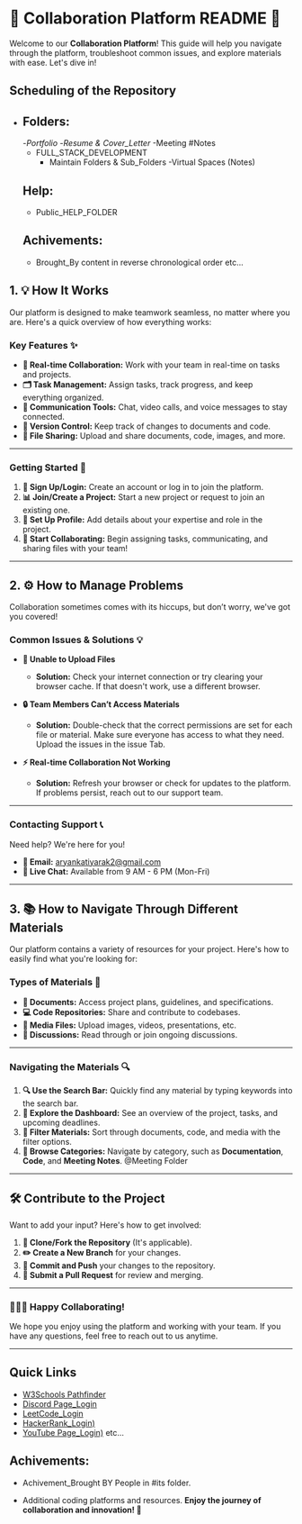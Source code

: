 # 🌟 **Collaboration Platform README** 🌟

Welcome to our **Collaboration Platform**! This guide will help you navigate through the platform, troubleshoot common issues, and explore materials with ease. Let's dive in!

## Scheduling of the Repository
- ## Folders:
  -*Portfolio*
  -*Resume & Cover_Letter*
   -Meeting  #Notes
  - FULL_STACK_DEVELOPMENT
    - Maintain Folders & Sub_Folders
  -Virtual Spaces (Notes)
  ## Help:
  - Public_HELP_FOLDER
  ## Achivements:
    - Brought_By
 content in reverse chronological order etc...

## 1. **💡 How It Works**

Our platform is designed to make teamwork seamless, no matter where you are. Here's a quick overview of how everything works:

### Key Features ✨
- **🤝 Real-time Collaboration:** Work with your team in real-time on tasks and projects.
- **🗂️ Task Management:** Assign tasks, track progress, and keep everything organized.
- **💬 Communication Tools:** Chat, video calls, and voice messages to stay connected.
- **🔄 Version Control:** Keep track of changes to documents and code.
- **📂 File Sharing:** Upload and share documents, code, images, and more.

---

### Getting Started 🚀
1. **🔑 Sign Up/Login:** Create an account or log in to join the platform.
2. **📊 Join/Create a Project:** Start a new project or request to join an existing one.
3. **👤 Set Up Profile:** Add details about your expertise and role in the project.
4. **💬 Start Collaborating:** Begin assigning tasks, communicating, and sharing files with your team!

---

## 2. **⚙️ How to Manage Problems**

Collaboration sometimes comes with its hiccups, but don’t worry, we've got you covered!

### Common Issues & Solutions 💡

- **🚫 Unable to Upload Files**
  - **Solution:** Check your internet connection or try clearing your browser cache. If that doesn't work, use a different browser.
  
- **🔒 Team Members Can’t Access Materials**
  - **Solution:** Double-check that the correct permissions are set for each file or material. Make sure everyone has access to what they need. Upload the issues in the issue Tab.

- **⚡ Real-time Collaboration Not Working**
  - **Solution:** Refresh your browser or check for updates to the platform. If problems persist, reach out to our support team.

---

### Contacting Support 📞

Need help? We're here for you!
- **📧 Email:** aryankatiyarak2@gmail.com
- **💬 Live Chat:** Available from 9 AM - 6 PM (Mon-Fri)

---

## 3. **📚 How to Navigate Through Different Materials**

Our platform contains a variety of resources for your project. Here's how to easily find what you're looking for:

### Types of Materials 📂

- **📝 Documents:** Access project plans, guidelines, and specifications.
- **💻 Code Repositories:** Share and contribute to codebases.
- **📸 Media Files:** Upload images, videos, presentations, etc.
- **💬 Discussions:** Read through or join ongoing discussions.

---

### Navigating the Materials 🔍

1. **🔍 Use the Search Bar:** Quickly find any material by typing keywords into the search bar.
2. **📅 Explore the Dashboard:** See an overview of the project, tasks, and upcoming deadlines.
3. **🔄 Filter Materials:** Sort through documents, code, and media with the filter options.
4. **📂 Browse Categories:** Navigate by category, such as **Documentation**, **Code**, and **Meeting Notes**.
@Meeting Folder
---

## **🛠️ Contribute to the Project**

Want to add your input? Here's how to get involved:

1. **🔄 Clone/Fork the Repository** (It's applicable).
2. **✏️ Create a New Branch** for your changes.
3. **📝 Commit and Push** your changes to the repository.
4. **🔔 Submit a Pull Request** for review and merging.

---

### 🧑‍🤝‍🧑 **Happy Collaborating!**

We hope you enjoy using the platform and working with your team. If you have any questions, feel free to reach out to us anytime.

---

## Quick Links
- [W3Schools Pathfinder](https://www.w3schools.com/)
- [Discord Page_Login](https://canary.discord.com/login)
- [LeetCode_Login](https://leetcode.com/u/login/)
- [HackerRank_Login)](https://www.hackerrank.com/auth/login)
- [YouTube Page_Login)](https://www.youtube.com/account?hl=id)
etc...

## Achivements:
- Achivement_Brought BY People in #its folder.

- Additional coding platforms and resources.
**Enjoy the journey of collaboration and innovation! 🌟**
